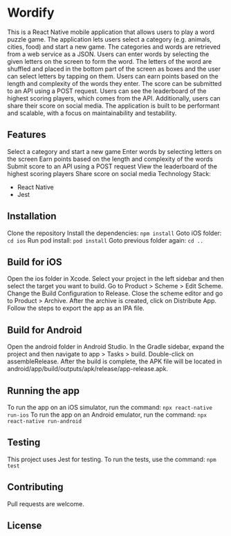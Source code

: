 # Wordify
This is a React Native mobile application that allows users to play a word puzzle game. The application lets users select a category (e.g. animals, cities, food) and start a new game. The categories and words are retrieved from a web service as a JSON. Users can enter words by selecting the given letters on the screen to form the word. The letters of the word are shuffled and placed in the bottom part of the screen as boxes and the user can select letters by tapping on them. Users can earn points based on the length and complexity of the words they enter. The score can be submitted to an API using a POST request. Users can see the leaderboard of the highest scoring players, which comes from the API. Additionally, users can share their score on social media. The application is built to be performant and scalable, with a focus on maintainability and testability.

## Features
Select a category and start a new game
Enter words by selecting letters on the screen
Earn points based on the length and complexity of the words
Submit score to an API using a POST request
View the leaderboard of the highest scoring players
Share score on social media
Technology Stack:
- React Native
- Jest

## Installation
Clone the repository
Install the dependencies: `npm install`
Goto iOS folder: `cd ios`
Run pod install: `pod install`
Goto previous folder again: `cd ..`

## Build for iOS
Open the ios folder in Xcode.
Select your project in the left sidebar and then select the target you want to build.
Go to Product > Scheme > Edit Scheme.
Change the Build Configuration to Release.
Close the scheme editor and go to Product > Archive.
After the archive is created, click on Distribute App.
Follow the steps to export the app as an IPA file.

## Build for Android
Open the android folder in Android Studio.
In the Gradle sidebar, expand the project and then navigate to app > Tasks > build.
Double-click on assembleRelease.
After the build is complete, the APK file will be located in android/app/build/outputs/apk/release/app-release.apk.

## Running the app
To run the app on an iOS simulator, run the command: `npx react-native run-ios`
To run the app on an Android emulator, run the command: `npx react-native run-android`

## Testing
This project uses Jest for testing. To run the tests, use the command: `npm test`

## Contributing
Pull requests are welcome.

## License
